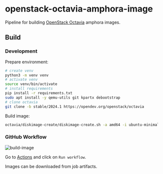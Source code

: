 # openstack-octavia-amphora-image

Pipeline for building [OpenStack Octavia](https://docs.openstack.org/octavia/latest/reference/introduction.html) amphora images.

## Build

### Development

Prepare environment:
```sh
# create venv
python3 -m venv venv
# activate venv
source venv/bin/activate
# install requirements
pip install -r requirements.txt
sudo apt install -y qemu-utils git kpartx debootstrap
# clone octavia
git clone -b stable/2024.1 https://opendev.org/openstack/octavia
```

Build image:
```sh
octavia/diskimage-create/diskimage-create.sh -a amd64 -i ubuntu-minimal -d jammy -o amphora-x64-haproxy.qcow2
```

### GitHub Workflow

![build-image](https://github.com/nimbolus/openstack-octavia-amphora-image/actions/workflows/build.yml/badge.svg)

Go to [Actions](https://github.com/nimbolus/openstack-octavia-amphora-image/actions/workflows/build.yml) and click on `Run workflow`.

Images can be downloaded from job artifacts.
